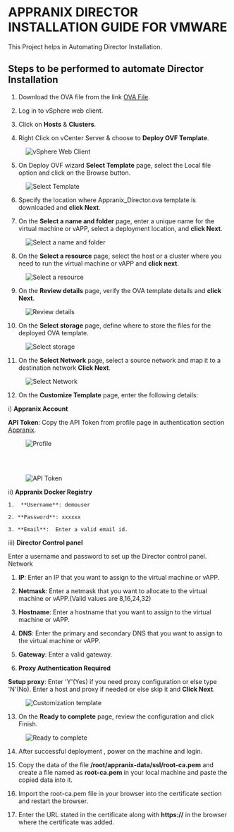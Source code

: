 # APPRANIX DIRECTOR INSTALLATION GUIDE FOR VMWARE

This Project helps in Automating Director Installation.

## Steps to be performed to automate Director Installation

1. Download the OVA file from the link [OVA File](https://www.dropbox.com/s/8z5r7tw0j2ef91w/Appranix_Director.ova?dl=0).

2. Log in to vSphere web client.

3. Click on **Hosts** & **Clusters**.

4. Right Click on vCenter Server & choose to **Deploy OVF Template**.
<figure class="concept_image">
  <img src="../../images/ADI_vSphere_Web_Client.png" alt="vSphere Web Client" title="vSphere Web Client">
</figure>

5. On Deploy OVF wizard **Select Template** page, select the Local file option and click on the Browse button.
<figure class="concept_image">
  <img src="../../images/ADI_Deploy_OVF_Template.png" alt="Select Template" title="Select Template">
</figure>

6. Specify the location where Appranix_Director.ova template is downloaded and **click Next**.

7. On the **Select a name and folder** page, enter a unique name for the virtual machine or vAPP, select a deployment location, and **click Next**.
<figure class="concept_image">
  <img src="../../images/ADI_Select_a_name_and_folder.png" alt="Select a name and folder" title="Select a name and folder">
</figure>

8. On the **Select a resource** page, select the host or a cluster where you need to run the virtual machine or vAPP and **click next**.
<figure class="concept_image">
  <img src="../../images/ADI_Select_a_resource.png" alt="Select a resource" title="Select a resource">
</figure>

9. On the **Review details** page, verify the OVA template details and **click Next**.
<figure class="concept_image">
  <img src="../../images/ADI_Review_details.png" alt="Review details" title="Review details">
</figure>

10. On the **Select storage** page, define where to store the files for the deployed OVA template.
<figure class="concept_image">
  <img src="../../images/ADI_Select_storage.png" alt="Select storage" title="Select storage">
</figure>

11. On the **Select Network** page, select a source network and map it to a destination network **Click Next**.
<figure class="concept_image">
  <img src="../../images/ADI_Select_Network.png" alt="Select Network" title="Select Network">
</figure>

12. On the **Customize Template** page, enter the following details:

  i) **Appranix Account**

  **API Token**: Copy the API Token from profile page in authentication section [Appranix](https://app.appranix.net/).

  <figure class="concept_image">
    <img src="../../images/ADI_API_Token1.png" alt="Profile" title="Profile">
  </figure>
  <br>
  <br>
  <figure class="concept_image">
    <img src="../../images/ADI_API_Token2.png" alt="API Token" title="API Token">
  </figure>

  ii) **Appranix Docker Registry**

    1.  **Username**: demouser

    2. **Password**: xxxxxx

    3. **Email**:  Enter a valid email id.

  iii) **Director Control panel**

  Enter a username and password to set up the Director control panel.
  Network

  1. **IP**: Enter an IP that you want to assign to the virtual machine or vAPP.

  2. **Netmask**: Enter a netmask that you want to allocate to the virtual machine or vAPP.(Valid values are 8,16,24,32)

  3. **Hostname**: Enter a hostname that you want to assign to the virtual machine or vAPP.

  4. **DNS**: Enter the primary and secondary  DNS that you want to assign to the virtual machine or vAPP.

  5. **Gateway**: Enter a valid gateway.

  6. **Proxy Authentication Required**

  **Setup proxy**: Enter 'Y'(Yes) if you need proxy configuration or else type 'N'(No).
  Enter a host and proxy if needed or else skip it and **Click Next**.
  <figure class="concept_image">
    <img src="../../images/ADI_Customize_Template.png" alt="Customization template" title="Customization template">
  </figure>

13. On the **Ready to complete** page, review the configuration and click Finish.
<figure class="concept_image">
  <img src="../../images/ADI_Ready_to_complete.png" alt="Ready to complete" title="Ready to complete">
</figure>

14. After successful deployment , power on the machine and login.

15. Copy the data of the file **/root/appranix-data/ssl/root-ca.pem** and create a file named as **root-ca.pem** in your local machine and paste the copied data into it.

16. Import the root-ca.pem file in your browser into the certificate section and restart the browser.

17. Enter the URL stated in the certificate along with **https://** in the browser where the certificate was added.
